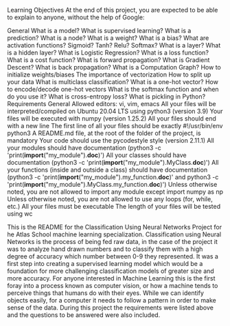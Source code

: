 Learning Objectives
At the end of this project, you are expected to be able to explain to anyone, without the help of Google:

General
What is a model?
What is supervised learning?
What is a prediction?
What is a node?
What is a weight?
What is a bias?
What are activation functions?
Sigmoid?
Tanh?
Relu?
Softmax?
What is a layer?
What is a hidden layer?
What is Logistic Regression?
What is a loss function?
What is a cost function?
What is forward propagation?
What is Gradient Descent?
What is back propagation?
What is a Computation Graph?
How to initialize weights/biases
The importance of vectorization
How to split up your data
What is multiclass classification?
What is a one-hot vector?
How to encode/decode one-hot vectors
What is the softmax function and when do you use it?
What is cross-entropy loss?
What is pickling in Python?
Requirements
General
Allowed editors: vi, vim, emacs
All your files will be interpreted/compiled on Ubuntu 20.04 LTS using python3 (version 3.9)
Your files will be executed with numpy (version 1.25.2)
All your files should end with a new line
The first line of all your files should be exactly #!/usr/bin/env python3
A README.md file, at the root of the folder of the project, is mandatory
Your code should use the pycodestyle style (version 2.11.1)
All your modules should have documentation (python3 -c 'print(__import__("my_module").__doc__)')
All your classes should have documentation (python3 -c 'print(__import__("my_module").MyClass.__doc__)')
All your functions (inside and outside a class) should have documentation (python3 -c 'print(__import__("my_module").my_function.__doc__)' and python3 -c 'print(__import__("my_module").MyClass.my_function.__doc__)')
Unless otherwise noted, you are not allowed to import any module except import numpy as np
Unless otherwise noted, you are not allowed to use any loops (for, while, etc.)
All your files must be executable
The length of your files will be tested using wc

This is the README for the Classification Using Neural Networks Project for he Atlas School machine learning specialization. Classification using Neural Networks is the process of being fed raw data, in the case of the project it was to analyze hand drawn numbers and to classify them with a high degree of accuracy which number between 0-9 they represented. It was a first step into creating a supervised learning model which would be a foundation for more challenging classification models of greater size and more accuracy. For anyone interested in Machine Learning this is the first foray into a process known as computer vision, or how a machine tends to perceive things that humans do with their eyes. While we can identify objects easily, for a computer it needs to follow a pattern in order to make sense of the data. During this project the requirements were listed above and the questions to be answered were also included.
